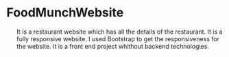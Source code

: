 # FoodMunchWebsite
<ul>
It is a restaurant website which has all the details of the restaurant.
 It is a fully responsive website.
I used Bootstrap to get the responsiveness for the website.
 It is a front end project whithout backend technologies.

</ul>
